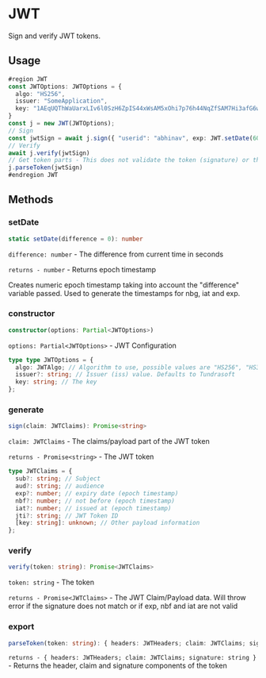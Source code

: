 # JWT

Sign and verify JWT tokens.

## Usage

```ts
#region JWT
const JWTOptions: JWTOptions = {
  algo: "HS256", 
  issuer: "SomeApplication", 
  key: "1AEqUQThWaUarxLIv6l0SzH6ZpIS44xWsAM5xOhi7p76h44NqZfSAM7Hi3afG6wS"
}
const j = new JWT(JWTOptions);
// Sign
const jwtSign = await j.sign({ "userid": "abhinav", exp: JWT.setDate(60 * 60)});
// Verify
await j.verify(jwtSign)
// Get token parts - This does not validate the token (signature) or the dates!
j.parseToken(jwtSign)
#endregion JWT
```

## Methods

### setDate

```ts
static setDate(difference = 0): number
```

`difference: number` - The difference from current time in seconds

`returns - number` - Returns epoch timestamp

Creates numeric epoch timestamp taking into account the "difference" variable
passed. Used to generate the timestamps for nbg, iat and exp.

### constructor

```ts
constructor(options: Partial<JWTOptions>)
```

`options: Partial<JWTOptions>` - JWT Configuration

```ts
type type JWTOptions = {
  algo: JWTAlgo; // Algorithm to use, possible values are "HS256", "HS384", "HS512"
  issuer?: string; // Issuer (iss) value. Defaults to Tundrasoft
  key: string; // The key
};
```

### generate

```ts
sign(claim: JWTClaims): Promise<string>
```

`claim: JWTClaims` - The claims/payload part of the JWT token

`returns - Promise<string>` - The JWT token

```ts
type JWTClaims = {
  sub?: string; // Subject
  aud?: string; // audience
  exp?: number; // expiry date (epoch timestamp)
  nbf?: number; // not before (epoch timestamp)
  iat?: number; // issued at (epoch timestamp)
  jti?: string; // JWT Token ID
  [key: string]: unknown; // Other payload information
};
```

### verify

```ts
verify(token: string): Promise<JWTClaims>
```

`token: string` - The token

`returns - Promise<JWTClaims>` - The JWT Claim/Payload data. Will throw error if
the signature does not match or if exp, nbf and iat are not valid

### export

```ts
parseToken(token: string): { headers: JWTHeaders; claim: JWTClaims; signature: string }
```

`returns - { headers: JWTHeaders; claim: JWTClaims; signature: string }` -
Returns the header, claim and signature components of the token
